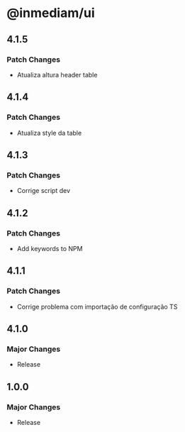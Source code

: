 # @inmediam/ui

## 4.1.5

### Patch Changes

- Atualiza altura header table

## 4.1.4

### Patch Changes

- Atualiza style da table

## 4.1.3

### Patch Changes

- Corrige script dev

## 4.1.2

### Patch Changes

- Add keywords to NPM

## 4.1.1

### Patch Changes

- Corrige problema com importação de configuração TS

## 4.1.0

### Major Changes

- Release

## 1.0.0

### Major Changes

- Release
